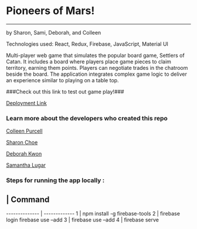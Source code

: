 Pioneers of Mars! 
=============
- - - -
by Sharon, Sami, Deborah, and Colleen

Technologies used: React, Redux, Firebase, JavaScript, Material UI

Multi-player web game that simulates the popular board game, Settlers of Catan. 
It includes a board where players place game pieces to claim territory, 
earning them points. Players can negotiate trades in the chatroom beside the 
board. The application integrates complex game logic to deliver an experience 
similar to playing on a table top.

###Check out this link to test out game play!###

[Deployment Link](https://capstonegame-24bce.firebaseapp.com/) 

### Learn more about the developers who created this repo ###
[Colleen Purcell](https://www.linkedin.com/in/colleenpurcell) 

[Sharon Choe](https://www.linkedin.com/in/sharonchoe) 

[Deborah Kwon](https://www.linkedin.com/in/deborah-kwon) 

[Samantha Lugar](https://www.linkedin.com/in/samanthalugar)


### Steps for running the app locally : ###

  ##           | Command
-------------- | -------------
 1             | npm install -g firebase-tools
 2             | firebase login firebase use –add
 3             | firebase use –add
 4             | firebase serve



